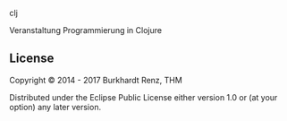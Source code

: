 
clj

Veranstaltung Programmierung in Clojure

## License

Copyright © 2014 - 2017 Burkhardt Renz, THM

Distributed under the Eclipse Public License either version 1.0 or (at
your option) any later version.
